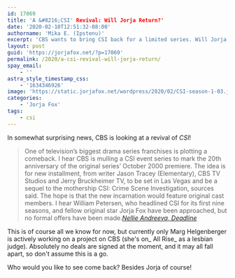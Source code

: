 ```yaml
---
id: 17069
title: 'A &#8216;CSI' Revival: Will Jorja Return?'
date: '2020-02-10T12:51:32-08:00'
authorname: 'Mika E. (Ipstenu)'
excerpt: 'CBS wants to bring CSI back for a limited series. Will Jorja return?'
layout: post
guid: 'https://jorjafox.net/?p=17069'
permalink: /2020/a-csi-revival-will-jorja-return/
spay_email:
    - ''
astra_style_timestamp_css:
    - '1634346926'
image: 'https://static.jorjafox.net/wordpress/2020/02/CSI-season-1-03.jpg'
categories:
    - 'Jorja Fox'
tags:
    - csi
---
```


In somewhat surprising news, CBS is looking at a revival of _CSI_!

<blockquote class="wp-block-quote">One of television’s biggest drama series franchises is plotting a comeback. I hear CBS is mulling a CSI event series to mark the 20th anniversary of the original series’ October 2000 premiere. The idea is for new installment, from writer Jason Tracey (Elementary), CBS TV Studios and Jerry Bruckheimer TV, to be set in Las Vegas and be a sequel to the mothership CSI: Crime Scene Investigation, sources said. The hope is that the new incarnation would feature original cast members. I hear William Petersen, who headlined CSI for its first nine seasons, and fellow original star Jorja Fox have been approached, but no formal offers have been made.<cite><a href="https://deadline.com/2020/02/csi-event-series-cbs-revival-original-cast-members-may-return-william-petersen-jorja-fox-1202854248/">Nellie Andreeva, Deadline</a></cite></blockquote>

This is of course all we know for now, but currently only Marg Helgenberger is actively working on a project on CBS (she's on_ All Rise_ as a lesbian judge). Absolutely no deals are signed at the moment, and it may all fall apart, so don't assume this is a go.

Who would you like to see come back? Besides Jorja of course!
